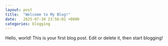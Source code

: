 ```yaml
---
layout: post
title:  "Welcome to My Blog!"
date:   2025-07-30 23:56:02 +0000
categories: blogging
---
```


Hello, world! This is your first blog post. Edit or delete it, then start blogging!